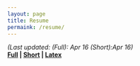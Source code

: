 ```yaml
---
layout: page
title: Resume
permaink: /resume/
---
```


_(Last updated: (Full): Apr 16 (Short):Apr 16)_  
**[Full][resume full] | [Short][resume short] | [Latex][resume_latex]**

[resume full]:assets/resume_full.pdf
[resume short]:assets/resume_short.pdf
[resume_latex]: assets/resume_latex.pdf
